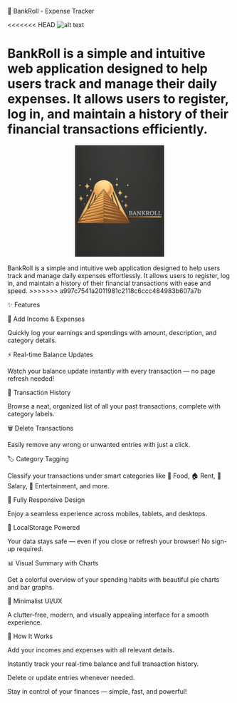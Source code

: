 💸 BankRoll - Expense Tracker

<<<<<<< HEAD
![alt text](image.png)

BankRoll is a simple and intuitive web application designed to help users track and manage their daily expenses. It allows users to register, log in, and maintain a history of their financial transactions efficiently.
=======
<p align="center"> <img src="readme_logo.jpg" alt="BankRoll Logo" width="200"> </p>
BankRoll is a simple and intuitive web application designed to help users track and manage daily expenses effortlessly.
It allows users to register, log in, and maintain a history of their financial transactions with ease and speed.
>>>>>>> a997c7541a2011981c2118c6ccc484983b607a7b

✨ Features

📝 Add Income & Expenses

Quickly log your earnings and spendings with amount, description, and category details.

⚡ Real-time Balance Updates

Watch your balance update instantly with every transaction — no page refresh needed!

📜 Transaction History

Browse a neat, organized list of all your past transactions, complete with category labels.

🗑️ Delete Transactions

Easily remove any wrong or unwanted entries with just a click.

🏷️ Category Tagging

Classify your transactions under smart categories like 🛒 Food, 🏠 Rent, 💼 Salary, 🎉 Entertainment, and more.

📱 Fully Responsive Design

Enjoy a seamless experience across mobiles, tablets, and desktops.

💾 LocalStorage Powered

Your data stays safe — even if you close or refresh your browser! No sign-up required.

📊 Visual Summary with Charts

Get a colorful overview of your spending habits with beautiful pie charts and bar graphs.

🎨 Minimalist UI/UX

A clutter-free, modern, and visually appealing interface for a smooth experience.

🚀 How It Works

Add your incomes and expenses with all relevant details.

Instantly track your real-time balance and full transaction history.

Delete or update entries whenever needed.

Stay in control of your finances — simple, fast, and powerful!

